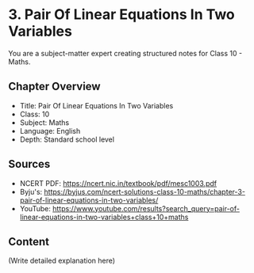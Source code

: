 # 3. Pair Of Linear Equations In Two Variables

You are a subject-matter expert creating structured notes for Class 10 - Maths.

## Chapter Overview
- Title: Pair Of Linear Equations In Two Variables
- Class: 10
- Subject: Maths
- Language: English
- Depth: Standard school level

## Sources
- NCERT PDF: https://ncert.nic.in/textbook/pdf/mesc1003.pdf
- Byju's: https://byjus.com/ncert-solutions-class-10-maths/chapter-3-pair-of-linear-equations-in-two-variables/
- YouTube: https://www.youtube.com/results?search_query=pair-of-linear-equations-in-two-variables+class+10+maths

## Content
(Write detailed explanation here)
